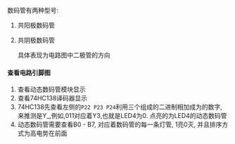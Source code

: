 数码管有两种型号:
1. 共阳极数码管
2. 共阴极数码管
    
    具体表现为电路图中二极管的方向

#### 查看电路引脚图
1. 查看动态数码管模块显示
2. 查看74HC138译码器显示
3. 74HC138先查看左侧的`P22 P23 P24`利用三个组成的二进制相加成为的数字, 来推测是Y_,例如,011对应着Y3,也就是LED4为0. 点亮的为LED4的动态数码管
4. 动态数码管需要查看B0 - B7, 对应着数码管的每一条灯管, 1亮0灭, 并且排序方式为高电势在前面